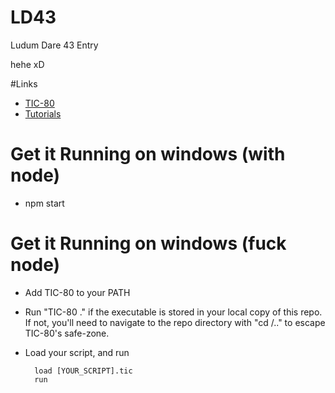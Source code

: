 # LD43

Ludum Dare 43 Entry

hehe xD

#Links

- [TIC-80](https://github.com/nesbox/TIC-80?fbclid=IwAR2sHjSS03ydvSTkXU8EWMM7ju6H3pkxYSIltIXJu6BPQD2LVagZ95VB8tw) 
- [Tutorials](https://github.com/nesbox/TIC-80/wiki/tutorials)

# Get it Running on windows (with node)
- npm start 
# Get it Running on windows (fuck node)

- Add TIC-80 to your PATH
- Run "TIC-80 ." if the executable is stored in your local copy of this repo. 
    If not, you'll need to navigate to the repo directory with "cd /.." to escape TIC-80's safe-zone.
- Load your script, and run

        load [YOUR_SCRIPT].tic
        run

